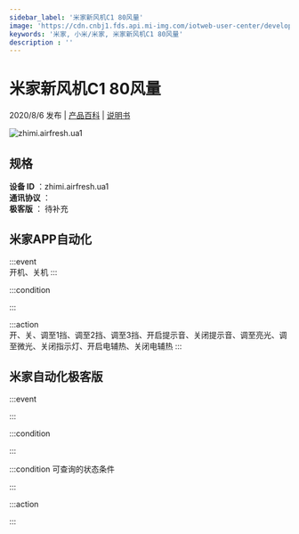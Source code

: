```yaml
---
sidebar_label: '米家新风机C1 80风量'
image: 'https://cdn.cnbj1.fds.api.mi-img.com/iotweb-user-center/developer_1679047688745FjL7rJba.png?GalaxyAccessKeyId=AKVGLQWBOVIRQ3XLEW&Expires=9223372036854775807&Signature=IHg9pO0zmbmQng08XUjZjQ9oNH4='
keywords: '米家, 小米/米家, 米家新风机C1 80风量'
description : ''
---
```

# 米家新风机C1 80风量

2020/8/6 发布 | [产品百科](https://home.mi.com/webapp/content/baike/product/index.html?model=zhimi.airfresh.ua1/) | [说明书](https://home.mi.com/views/introduction.html?model=zhimi.airfresh.ua1&region=cn)

![zhimi.airfresh.ua1](https://cdn.cnbj1.fds.api.mi-img.com/iotweb-user-center/developer_1679047688745FjL7rJba.png?GalaxyAccessKeyId=AKVGLQWBOVIRQ3XLEW&Expires=9223372036854775807&Signature=IHg9pO0zmbmQng08XUjZjQ9oNH4=)

## 规格  
> 
**设备 ID** ：zhimi.airfresh.ua1  
**通讯协议** ：  
**极客版**  ： 待补充 


## 米家APP自动化  

:::event  
开机、关机
:::

:::condition  

:::

:::action   
开、关、调至1挡、调至2挡、调至3挡、开启提示音、关闭提示音、调至亮光、调至微光、关闭指示灯、开启电辅热、关闭电辅热
:::

## 米家自动化极客版  

:::event  

:::

:::condition  

:::

:::condition 可查询的状态条件  

:::

:::action  

:::

        
